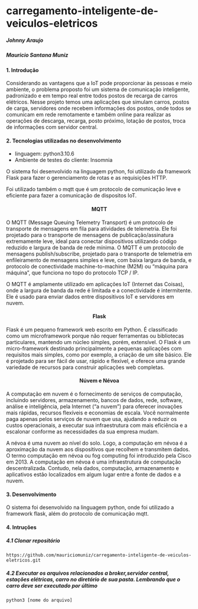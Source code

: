 # carregamento-inteligente-de-veiculos-eletricos
##### Johnny Araujo
##### Mauricio Santana Muniz

#### 1. Introdução
Considerando as vantagens que a IoT pode proporcionar às pessoas e meio ambiente, o problema proposto foi um sistema de comunicação inteligente, padronizado e em tempo real entre todos postos de recarga de carros elétricos. Nesse projeto temos uma aplicações que simulam carros, postos de carga, servidores onde recebem informações dos postos, onde todos se comunicam em rede remotamente e também online para realizar as operações de descarga, recarga, posto próximo, lotação de postos, troca de informações com servidor central. 

#### 2. Tecnologias utilizadas no desenvolvimento
- linguagem: python3.10.6 
- Ambiente de testes do cliente: Insomnia

O sistema foi desenvolvido na linguagem python, foi utilizado da framework Flask para fazer o gerenciamento de rotas e as requisições HTTP.

Foi utilizado também o mqtt que é um protocolo de comunicação leve e eficiente para fazer a comunicação de dispositos IoT.

<h4 align="center" href= "https://aws.amazon.com/what-is/mqtt/?nc1=h_ls">MQTT</h4>
O MQTT (Message Queuing Telemetry Transport) é um protocolo de transporte de mensagens em fila para atividades de telemetria. Ele foi projetado para o transporte de mensagens de publicação/assinatura extremamente leve, ideal para conectar dispositivos utilizando código reduzido e largura de banda de rede mínima. O MQTT é um protocolo de mensagens publish/subscribe, projetado para o transporte de telemetria em enfileiramento de mensagens simples e leve, com baixa largura de banda, e protocolo de conectividade machine-to-machine (M2M) ou “máquina para máquina”, que funciona no topo do protocolo TCP / IP.

O MQTT é amplamente utilizado em aplicações IoT (Internet das Coisas), onde a largura de banda da rede é limitada e a conectividade é intermitente. Ele é usado para enviar dados entre dispositivos IoT e servidores em nuvem.

<h4 align="center" href="https://www.treinaweb.com.br/blog/o-que-e-flask/">Flask</h4>
Flask é um pequeno framework web escrito em Python. É classificado como um microframework porque não requer ferramentas ou bibliotecas particulares, mantendo um núcleo simples, porém, extensível. O Flask é um micro-framework destinado principalmente a pequenas aplicações com requisitos mais simples, como por exemplo, a criação de um site básico. Ele é projetado para ser fácil de usar, rápido e flexível, e oferece uma grande variedade de recursos para construir aplicações web completas.

<h4 align="center" href="https://www.infonova.com.br/cloud/o-que-e-computacao-em-nevoa/">Núvem e Névoa</h4>

A computação em nuvem é o fornecimento de serviços de computação, incluindo servidores, armazenamento, bancos de dados, rede, software, análise e inteligência, pela Internet (“a nuvem”) para oferecer inovações mais rápidas, recursos flexíveis e economias de escala. Você normalmente paga apenas pelos serviços de nuvem que usa, ajudando a reduzir os custos operacionais, a executar sua infraestrutura com mais eficiência e a escalonar conforme as necessidades da sua empresa mudam.

A névoa é uma nuvem ao nível do solo. Logo, a computação em névoa é a aproximação da nuvem aos dispositivos que recolhem e transmitem dados. O termo computação em névoa ou fog computing foi introduzido pela Cisco em 2013. A computação em névoa é uma infraestrutura de computação descentralizada. Contudo, nela dados, computação, armazenamento e aplicativos estão localizados em algum lugar entre a fonte de dados e a nuvem.

#### 3. Desenvolvimento
O sistema foi desenvolvido na linguagem python, onde foi utilizado a framework flask, além do protocolo de comunicação mqtt. 
#### 4. Intruções
##### 4.1 Clonar repositório
```
https://github.com/mauriciomuniz/carregamento-inteligente-de-veiculos-eletricos.git
```
##### 4.2 Executar os arquivos relacionados a broker,servidor central, estações elétricas, carro no diretório de sua pasta. Lembrando que o carro deve ser executado por último
```
python3 [nome do arquivo]
```

